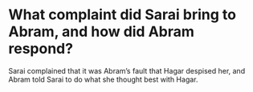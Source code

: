 # What complaint did Sarai bring to Abram, and how did Abram respond?

Sarai complained that it was Abram’s fault that Hagar despised her, and Abram told Sarai to do what she thought best with Hagar.
